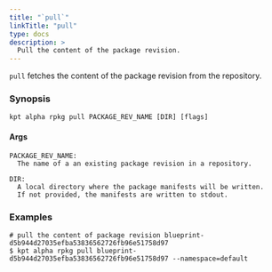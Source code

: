 ```yaml
---
title: "`pull`"
linkTitle: "pull"
type: docs
description: >
  Pull the content of the package revision.
---
```


<!--mdtogo:Short
    Pull the content of the package revision.
-->

`pull` fetches the content of the package revision from the
repository.

### Synopsis

<!--mdtogo:Long-->

```
kpt alpha rpkg pull PACKAGE_REV_NAME [DIR] [flags]
```

#### Args

```
PACKAGE_REV_NAME:
  The name of a an existing package revision in a repository.

DIR:
  A local directory where the package manifests will be written.
  If not provided, the manifests are written to stdout.
```

<!--mdtogo-->

### Examples

<!--mdtogo:Examples-->

```shell
# pull the content of package revision blueprint-d5b944d27035efba53836562726fb96e51758d97
$ kpt alpha rpkg pull blueprint-d5b944d27035efba53836562726fb96e51758d97 --namespace=default
```

<!--mdtogo-->